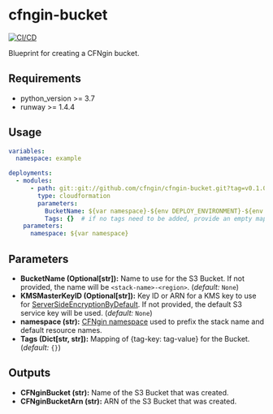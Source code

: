 # cfngin-bucket

[![CI/CD](https://github.com/cfngin/cfngin-bucket/workflows/CI/CD/badge.svg)](https://github.com/cfngin/cfngin-bucket/actions?query=workflow%3ACI%2FCD)

Blueprint for creating a CFNgin bucket.

## Requirements

- python_version >= 3.7
- runway >= 1.4.4

## Usage

```yaml
variables:
  namespace: example

deployments:
  - modules:
      - path: git::git://github.com/cfngin/cfngin-bucket.git?tag=v0.1.0
        type: cloudformation
        parameters:
          BucketName: ${var namespace}-${env DEPLOY_ENVIRONMENT}-${env AWS_REGION}
          Tags: {}  # if no tags need to be added, provide an empty mapping
    parameters:
      namespace: ${var namespace}
```

## Parameters

- **BucketName (Optional[str]):** Name to use for the S3 Bucket. If not provided, the name will be `<stack-name>-<region>`. (*default:* `None`)
- **KMSMasterKeyID (Optional[str]):** Key ID or ARN for a KMS key to use for [ServerSideEncryptionByDefault]. If not provided, the default S3 service key will be used. (*default:* `None`)
- **namespace (str):** [CFNgin namespace] used to prefix the stack name and default resource names.
- **Tags (Dict[str, str]):** Mapping of {tag-key: tag-value} for the Bucket. (*default:* `{}`)

## Outputs

- **CFNginBucket (str):** Name of the S3 Bucket that was created.
- **CFNginBucketArn (str):** ARN of the S3 Bucket that was created.


[CFNgin namespace]: https://docs.onica.com/projects/runway/en/release/cfngin/config.html#namespace
[ServerSideEncryptionByDefault]: https://docs.aws.amazon.com/AWSCloudFormation/latest/UserGuide/aws-properties-s3-bucket-serversideencryptionbydefault.html
